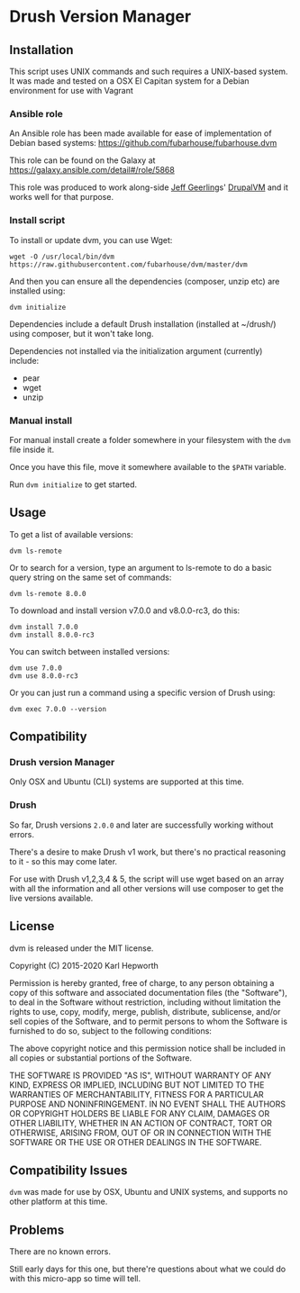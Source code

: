 # Drush Version Manager

## Installation

This script uses UNIX commands and such requires a UNIX-based system.
It was made and tested on a OSX El Capitan system for a Debian environment for use with Vagrant

### Ansible role

  An Ansible role has been made available for ease of implementation of Debian based systems: https://github.com/fubarhouse/fubarhouse.dvm

  This role can be found on the Galaxy at https://galaxy.ansible.com/detail#/role/5868

  This role was produced to work along-side [Jeff Geerling](https://twitter.com/geerlingguy)s' [DrupalVM](http://www.drupalvm.com/) and it works well for that purpose.

### Install script

To install or update dvm, you can use Wget:

    wget -O /usr/local/bin/dvm https://raw.githubusercontent.com/fubarhouse/dvm/master/dvm

And then you can ensure all the dependencies (composer, unzip etc) are installed using:

    dvm initialize

Dependencies include a default Drush installation (installed at ~/drush/) using composer, but it won't take long.

Dependencies not installed via the initialization argument (currently) include:

* pear
* wget
* unzip

### Manual install

For manual install create a folder somewhere in your filesystem with the `dvm` file inside it.

Once you have this file, move it somewhere available to the `$PATH` variable.

Run `dvm initialize` to get started.

## Usage

To get a list of available versions:

    dvm ls-remote

Or to search for a version, type an argument to ls-remote to do a basic query string on the same set of commands:

    dvm ls-remote 8.0.0

To download and install version v7.0.0 and v8.0.0-rc3, do this:

    dvm install 7.0.0
    dvm install 8.0.0-rc3

You can switch between installed versions:

    dvm use 7.0.0
    dvm use 8.0.0-rc3

Or you can just run a command using a specific version of Drush using:

    dvm exec 7.0.0 --version

## Compatibility

### Drush version Manager

Only OSX and Ubuntu (CLI) systems are supported at this time.

### Drush

So far, Drush versions `2.0.0` and later are successfully working without errors.

There's a desire to make Drush v1 work, but there's no practical reasoning to it - so this may come later.

For use with Drush v1,2,3,4 & 5, the script will use wget based on an array with all the information and all other versions will use composer to get the live versions available.

## License

dvm is released under the MIT license.

Copyright (C) 2015-2020 Karl Hepworth

Permission is hereby granted, free of charge, to any person obtaining a copy of this software and associated documentation files (the "Software"), to deal in the Software without restriction, including without limitation the rights to use, copy, modify, merge, publish, distribute, sublicense, and/or sell copies of the Software, and to permit persons to whom the Software is furnished to do so, subject to the following conditions:

The above copyright notice and this permission notice shall be included in all copies or substantial portions of the Software.

THE SOFTWARE IS PROVIDED "AS IS", WITHOUT WARRANTY OF ANY KIND, EXPRESS OR IMPLIED, INCLUDING BUT NOT LIMITED TO THE WARRANTIES OF MERCHANTABILITY, FITNESS FOR A PARTICULAR PURPOSE AND NONINFRINGEMENT. IN NO EVENT SHALL THE AUTHORS OR COPYRIGHT HOLDERS BE LIABLE FOR ANY CLAIM, DAMAGES OR OTHER LIABILITY, WHETHER IN AN ACTION OF CONTRACT, TORT OR OTHERWISE, ARISING FROM, OUT OF OR IN CONNECTION WITH THE SOFTWARE OR THE USE OR OTHER DEALINGS IN THE SOFTWARE.

## Compatibility Issues

`dvm` was made for use by OSX, Ubuntu and UNIX systems, and supports no other platform at this time.

## Problems

There are no known errors.

Still early days for this one, but there're questions about what we could do with this micro-app so time will tell.
